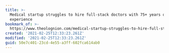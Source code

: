 ```yaml
---
title: >-
  Medical startup struggles to hire full-stack doctors with 75+ years of
  experience
bookmark_of: >-
  https://www.theolognion.com/medical-startup-struggles-to-hire-full-stack-doctors-with-75-years-of-experience/
created: '2021-02-25T12:33:23.261Z'
modified: '2021-02-25T12:33:23.261Z'
guid: 50e7c401-23cd-4e55-a3ff-602fca614ab0
---
```

 
